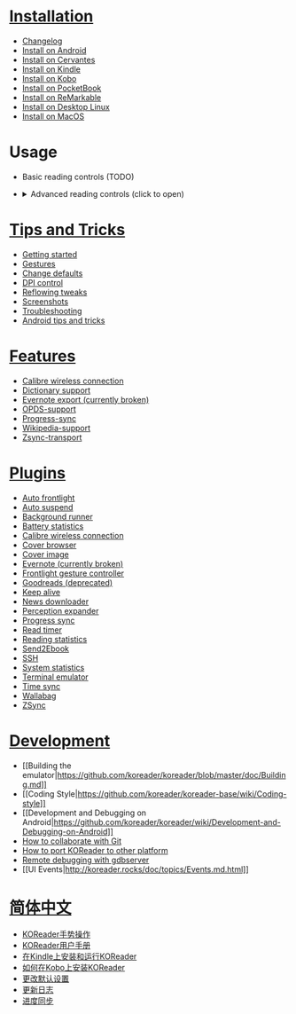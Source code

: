 # [Installation](https://github.com/koreader/koreader/wiki#installationupgrading)

* [Changelog](https://github.com/koreader/koreader/releases)
* [Install on Android](https://github.com/koreader/koreader/wiki/Installation-on-Android-devices)
* [Install on Cervantes](https://github.com/koreader/koreader/wiki/Installation-on-BQ-devices)
* [Install on Kindle](https://github.com/koreader/koreader/wiki/Installation-on-Kindle-devices)
* [Install on Kobo](https://github.com/koreader/koreader/wiki/Installation-on-Kobo-devices)
* [Install on PocketBook](https://github.com/koreader/koreader/wiki/Installation-on-PocketBook-devices)
* [Install on ReMarkable](https://github.com/koreader/koreader/wiki/Installation-on-ReMarkable)
* [Install on Desktop Linux](https://github.com/koreader/koreader/wiki/Installation-on-desktop-linux)
* [Install on MacOS](https://github.com/koreader/koreader/wiki/Installation-on-MacOS)

# Usage

* Basic reading controls (TODO)
* <details><summary>Advanced reading controls (click to open)</summary>

  * [Gestures](https://github.com/koreader/koreader/wiki/KOReader-Gestures)
  * [Press and hold](https://github.com/koreader/koreader/wiki/Press-and-hold-function)
  * [Frontlight control](https://github.com/koreader/koreader/wiki/Light-control)
  * [Multiswipe gestures](https://github.com/koreader/koreader/wiki/multiswipes)
  * [Gamepad](https://github.com/koreader/koreader/wiki/Gamepad-support)
  * [Keymapping](https://github.com/koreader/koreader/wiki/Keymapping)
  * [Extended keyboard](https://github.com/koreader/koreader/wiki/Extended-keyboard---swipe-to-get-new-characters)
</details>

# [Tips and Tricks](https://github.com/koreader/koreader/wiki/Tips-and-Tricks)
* [Getting started](https://github.com/koreader/koreader/wiki/Getting-Started)
* [Gestures](https://github.com/koreader/koreader/wiki/KOReader-Gestures)
* [Change defaults](https://github.com/koreader/koreader/wiki/Change-defaults)
* [DPI control](https://github.com/koreader/koreader/wiki/DPI-control)
* [Reflowing tweaks](https://github.com/koreader/koreader/wiki/Reflowing-tweaks)
* [Screenshots](https://github.com/koreader/koreader/wiki/KOReader-Screenshots)
* [Troubleshooting](https://github.com/koreader/koreader/wiki/Troubleshooting)
* [Android tips and tricks](https://github.com/koreader/koreader/wiki/Android-tips-and-tricks)

# [Features](https://github.com/koreader/koreader/wiki/Features-list)
* [Calibre wireless connection](https://github.com/koreader/koreader/wiki/Calibre-wireless-connection)
* [Dictionary support](https://github.com/koreader/koreader/wiki/Dictionary-support)
* [Evernote export (currently broken)](https://github.com/koreader/koreader/wiki/Evernote-export)
* [OPDS-support](https://github.com/koreader/koreader/wiki/OPDS-support)
* [Progress-sync](https://github.com/koreader/koreader/wiki/Progress-sync)
* [Wikipedia-support](https://github.com/koreader/koreader/wiki/Wikipedia-support)
* [Zsync-transport](https://github.com/koreader/koreader/wiki/Zsync-transport)

# [Plugins](https://github.com/koreader/koreader/wiki/Plugins-overview)
* [Auto frontlight](https://github.com/koreader/koreader/wiki/Auto-frontlight)
* [Auto suspend](https://github.com/koreader/koreader/wiki/Auto-suspend)
* [Background runner](https://github.com/koreader/koreader/wiki/Background-runner)
* [Battery statistics](https://github.com/koreader/koreader/wiki/Battery-statistics)
* [Calibre wireless connection](https://github.com/koreader/koreader/wiki/Calibre-wireless-connection)
* [Cover browser](https://github.com/koreader/koreader/wiki/Cover-browser)
* [Cover image](https://github.com/koreader/koreader/wiki/Coverimage)
* [Evernote (currently broken)](https://github.com/koreader/koreader/wiki/Evernote-export)
* [Frontlight gesture controller](https://github.com/koreader/koreader/wiki/Frontlight-gesture-controller)
* [Goodreads (deprecated)](https://github.com/koreader/koreader/wiki/Goodreads)
* [Keep alive](https://github.com/koreader/koreader/wiki/Keep-alive)
* [News downloader](https://github.com/koreader/koreader/wiki/News-downloader)
* [Perception expander](https://github.com/koreader/koreader/wiki/Perception-Expander-plugin)
* [Progress sync](https://github.com/koreader/koreader/wiki/Progress-sync)
* [Read timer](https://github.com/koreader/koreader/wiki/Read-timer) 
* [Reading statistics](https://github.com/koreader/koreader/wiki/Statistics-plugin)
* [Send2Ebook](https://github.com/koreader/koreader/wiki/Send2Ebook)
* [SSH](https://github.com/koreader/koreader/wiki/SSH)
* [System statistics](https://github.com/koreader/koreader/wiki/System-statistics)
* [Terminal emulator](https://github.com/koreader/koreader/wiki/Terminal-emulator)
* [Time sync](https://github.com/koreader/koreader/wiki/Time-sync)
* [Wallabag](https://github.com/koreader/koreader/wiki/Wallabag)
* [ZSync](https://github.com/koreader/koreader/wiki/Zsync-transport)

# [Development](https://github.com/koreader/koreader/wiki#hackers)
* [[Building the emulator|https://github.com/koreader/koreader/blob/master/doc/Building.md]]
* [[Coding Style|https://github.com/koreader/koreader-base/wiki/Coding-style]]
* [[Development and Debugging on Android|https://github.com/koreader/koreader/wiki/Development-and-Debugging-on-Android]]
* [How to collaborate with Git](http://koreader.rocks/doc/topics/Collaborating.html)
* [How to port KOReader to other platform](http://koreader.rocks/doc/topics/Porting.md.html)
* [Remote debugging with gdbserver](https://github.com/koreader/koreader-base/wiki/Remote-debugging-with-gdbserver)
* [[UI Events|http://koreader.rocks/doc/topics/Events.md.html]]



# [简体中文](https://github.com/koreader/koreader/wiki/KOReader维基)

  * [KOReader手势操作](https://github.com/koreader/koreader/wiki/KOReader手势操作)
  * [KOReader用户手册](https://github.com/koreader/koreader/wiki/KOReader用户手册)
  * [在Kindle上安装和运行KOReader](https://github.com/koreader/koreader/wiki/在Kindle上安装和运行KOReader)
  * [如何在Kobo上安装KOReader](https://github.com/koreader/koreader/wiki/如何在Kobo上安装KOReader)
  * [更改默认设置](https://github.com/koreader/koreader/wiki/更改默认设置)
  * [更新日志](https://github.com/koreader/koreader/wiki/更新日志)
  * [进度同步](https://github.com/koreader/koreader/wiki/进度同步)